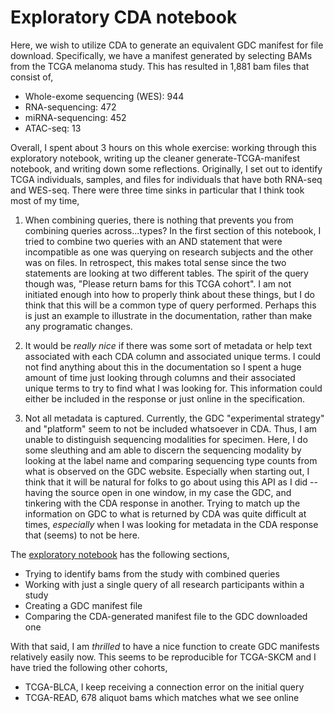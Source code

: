 # Exploratory CDA notebook
Here, we wish to utilize CDA to generate an equivalent GDC manifest for file download. Specifically, we have a manifest generated by selecting BAMs from the TCGA melanoma study. This has resulted in 1,881 bam files that consist of, 
- Whole-exome sequencing (WES): 944
- RNA-sequencing: 472
- miRNA-sequencing: 452
- ATAC-seq: 13

Overall, I spent about 3 hours on this whole exercise: working through this exploratory notebook, writing up the cleaner generate-TCGA-manifest notebook, and writing down some reflections. Originally, I set out to identify TCGA individuals, samples, and files for individuals that have both RNA-seq and WES-seq. There were three time sinks in particular that I think took most of my time, 
1. When combining queries, there is nothing that prevents you from combining queries across...types? In the first section of this notebook, I tried to combine two queries with an AND statement that were incompatible as one was querying on research subjects and the other was on files. In retrospect, this makes total sense since the two statements are looking at two different tables. The spirit of the query though was, "Please return bams for this TCGA cohort". I am not initiated enough into how to properly think about these things, but I do think that this will be a common type of query performed. Perhaps this is just an example to illustrate in the documentation, rather than make any programatic changes. 

2. It would be _really nice_ if there was some sort of metadata or help text associated with each CDA column and associated unique terms. I could not find anything about this in the documentation so I spent a huge amount of time just looking through columns and their associated unique terms to try to find what I was looking for. This information could either be included in the response or just online in the specification.

3. Not all metadata is captured. Currently, the GDC "experimental strategy" and "platform" seem to not be included whatsoever in CDA. Thus, I am unable to distinguish sequencing modalities for specimen. Here, I do some sleuthing and am able to discern the sequencing modality by looking at the label name and comparing sequencing type counts from what is observed on the GDC website. Especially when starting out, I think that it will be natural for folks to go about using this API as I did -- having the source open in one window, in my case the GDC, and tinkering with the CDA response in another. Trying to match up the information on GDC to what is returned by CDA was quite difficult at times, _especially_ when I was looking for metadata in the CDA response that (seems) to not be here. 

The [exploratory notebook](CDA%20notebook%20exploratory.ipynb) has the following sections,
- Trying to identify bams from the study with combined queries
- Working with just a single query of all research participants within a study
- Creating a GDC manifest file
- Comparing the CDA-generated manifest file to the GDC downloaded one 

With that said, I am _thrilled_ to have a nice function to create GDC manifests relatively easily now. This seems to be reproducible for TCGA-SKCM and I have tried the following other cohorts,
- TCGA-BLCA, I keep receiving a connection error on the initial query
- TCGA-READ, 678 aliquot bams which matches what we see online